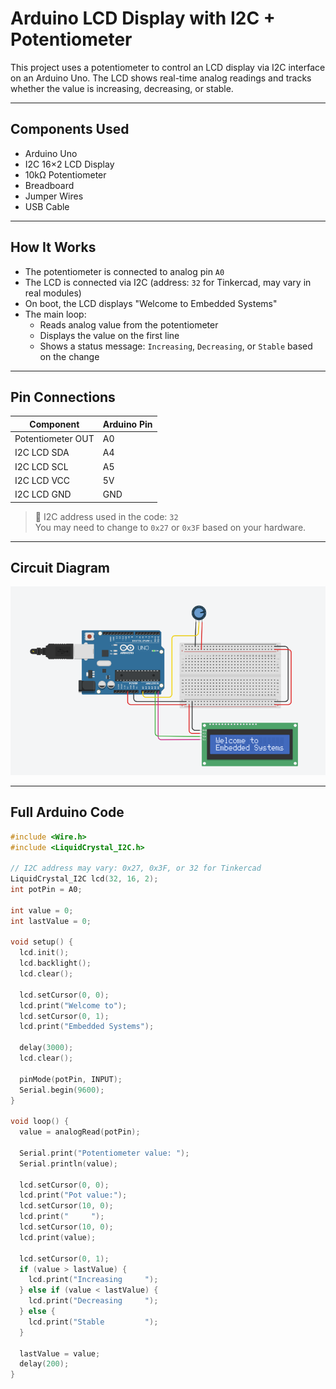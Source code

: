 #  Arduino LCD Display with I2C + Potentiometer

This project uses a potentiometer to control an LCD display via I2C interface on an Arduino Uno. The LCD shows real-time analog readings and tracks whether the value is increasing, decreasing, or stable.

---

##  Components Used

- Arduino Uno
- I2C 16×2 LCD Display
- 10kΩ Potentiometer
- Breadboard
- Jumper Wires
- USB Cable

---

##  How It Works

- The potentiometer is connected to analog pin `A0`
- The LCD is connected via I2C (address: `32` for Tinkercad, may vary in real modules)
- On boot, the LCD displays "Welcome to Embedded Systems"
- The main loop:
  - Reads analog value from the potentiometer
  - Displays the value on the first line
  - Shows a status message: `Increasing`, `Decreasing`, or `Stable` based on the change

---

##  Pin Connections

| Component        | Arduino Pin |
|------------------|-------------|
| Potentiometer OUT| A0          |
| I2C LCD SDA      | A4          |
| I2C LCD SCL      | A5          |
| I2C LCD VCC      | 5V          |
| I2C LCD GND      | GND         |

> 🔎 I2C address used in the code: `32`  
> You may need to change to `0x27` or `0x3F` based on your hardware.

---

##  Circuit Diagram

![Circuit Diagram](lcd_pot_diagram.png)

---

##  Full Arduino Code

```cpp
#include <Wire.h>
#include <LiquidCrystal_I2C.h>

// I2C address may vary: 0x27, 0x3F, or 32 for Tinkercad
LiquidCrystal_I2C lcd(32, 16, 2);
int potPin = A0;

int value = 0;
int lastValue = 0;

void setup() {
  lcd.init();
  lcd.backlight();
  lcd.clear();

  lcd.setCursor(0, 0);
  lcd.print("Welcome to");
  lcd.setCursor(0, 1);
  lcd.print("Embedded Systems");

  delay(3000);
  lcd.clear();

  pinMode(potPin, INPUT);
  Serial.begin(9600);
}

void loop() {
  value = analogRead(potPin);

  Serial.print("Potentiometer value: ");
  Serial.println(value);

  lcd.setCursor(0, 0);
  lcd.print("Pot value:");
  lcd.setCursor(10, 0);
  lcd.print("     ");
  lcd.setCursor(10, 0);
  lcd.print(value);

  lcd.setCursor(0, 1);
  if (value > lastValue) {
    lcd.print("Increasing     ");
  } else if (value < lastValue) {
    lcd.print("Decreasing     ");
  } else {
    lcd.print("Stable         ");
  }

  lastValue = value;
  delay(200);
}
